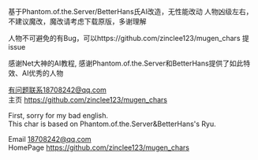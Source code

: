 基于Phantom.of.the.Server/BetterHans氏AI改造，无性能改动
人物凶级左右，不建议魔改，魔改请考虑下载原版，多谢理解  

人物不可避免的有Bug，可以https://github.com/zinclee123/mugen_chars 提issue  

感谢Net大神的AI教程, 感谢Phantom.of.the.Server和BetterHans提供了如此特效、AI优秀的人物
 
有问题联系18708242@qq.com  
主页 https://github.com/zinclee123/mugen_chars  

First, sorry for my bad english.  
This char is based on Phantom.of.the.Server&BetterHans's Ryu. 

Email 18708242@qq.com  
HomePage https://github.com/zinclee123/mugen_chars